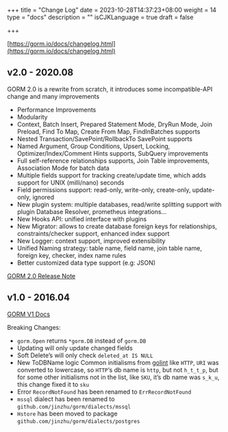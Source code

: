 +++
title = "Change Log"
date = 2023-10-28T14:37:23+08:00
weight = 14
type = "docs"
description = ""
isCJKLanguage = true
draft = false

+++

[https://gorm.io/docs/changelog.html](https://gorm.io/docs/changelog.html)

## v2.0 - 2020.08

GORM 2.0 is a rewrite from scratch, it introduces some incompatible-API change and many improvements

- Performance Improvements
- Modularity
- Context, Batch Insert, Prepared Statement Mode, DryRun Mode, Join Preload, Find To Map, Create From Map, FindInBatches supports
- Nested Transaction/SavePoint/RollbackTo SavePoint supports
- Named Argument, Group Conditions, Upsert, Locking, Optimizer/Index/Comment Hints supports, SubQuery improvements
- Full self-reference relationships supports, Join Table improvements, Association Mode for batch data
- Multiple fields support for tracking create/update time, which adds support for UNIX (milli/nano) seconds
- Field permissions support: read-only, write-only, create-only, update-only, ignored
- New plugin system: multiple databases, read/write splitting support with plugin Database Resolver, prometheus integrations…
- New Hooks API: unified interface with plugins
- New Migrator: allows to create database foreign keys for relationships, constraints/checker support, enhanced index support
- New Logger: context support, improved extensibility
- Unified Naming strategy: table name, field name, join table name, foreign key, checker, index name rules
- Better customized data type support (e.g: JSON)

[GORM 2.0 Release Note](https://gorm.io/docs/v2_release_note.html)

## v1.0 - 2016.04

[GORM V1 Docs](https://v1.gorm.io/)

Breaking Changes:

- `gorm.Open` returns `*gorm.DB` instead of `gorm.DB`
- Updating will only update changed fields
- Soft Delete’s will only check `deleted_at IS NULL`
- New ToDBName logic
  Common initialisms from [golint](https://github.com/golang/lint/blob/master/lint.go#L702) like `HTTP`, `URI` was converted to lowercase, so `HTTP`‘s db name is `http`, but not `h_t_t_p`, but for some other initialisms not in the list, like `SKU`, it’s db name was `s_k_u`, this change fixed it to `sku`
- Error `RecordNotFound` has been renamed to `ErrRecordNotFound`
- `mssql` dialect has been renamed to `github.com/jinzhu/gorm/dialects/mssql`
- `Hstore` has been moved to package `github.com/jinzhu/gorm/dialects/postgres`